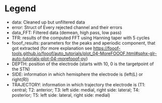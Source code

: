 # Legend

* data: Cleaned up but unfiltered data
* error: Struct of Every rejected channel and their errors
* data_FFT: Filtered data (demean, high pass, low pass)
* TFR: results of the computed FFT using Hanning taper with 5 cycles
* fooof_results: parameters for the peaks and aperiodic component, that got extracted (for more explanation see https://fooof-tools.github.io/fooof/auto_tutorials/plot_04-MoreFOOOF.html#sphx-glr-auto-tutorials-plot-04-morefooof-py)
* DEPTH: position of the electrode (starts with 10, 0 is the targetpoint of the STN)
* SIDE: information in which hemisphere the electrode is (left(L) or right(R))
* TRAJECTORY: information in which trajectory the electrode is (T1: central; T2: anterior; T3: left side: medial, right side: lateral; T4: posterior; T5: left side: lateral, right side: medial)